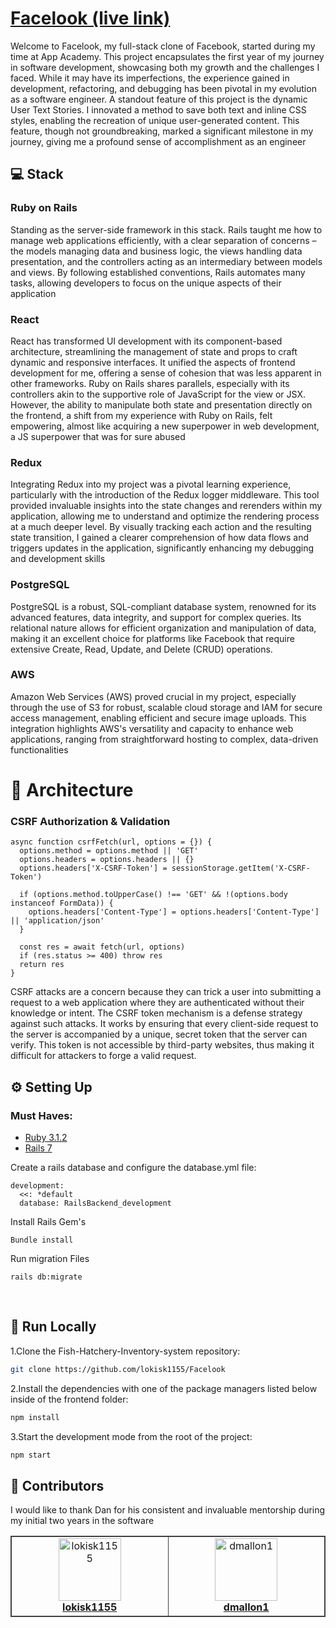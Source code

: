 # [Facelook (live link)](https://faceooook.herokuapp.com/)
Welcome to Facelook, my full-stack clone of Facebook, started during my time at App Academy. This project encapsulates the first year of my journey in software development, showcasing both my growth and the challenges I faced. While it may have its imperfections, the experience gained in development, refactoring, and debugging has been pivotal in my evolution as a software engineer. A standout feature of this project is the dynamic User Text Stories. I innovated a method to save both text and inline CSS styles, enabling the recreation of unique user-generated content. This feature, though not groundbreaking, marked a significant milestone in my journey, giving me a profound sense of accomplishment as an engineer

## 💻 Stack

### Ruby on Rails 
Standing as the server-side framework in this stack. Rails taught me how to manage web applications efficiently, with a clear separation of concerns – the models managing data and business logic, the views handling data presentation, and the controllers acting as an intermediary between models and views. By following established conventions, Rails automates many tasks, allowing developers to focus on the unique aspects of their application

### React 
React has transformed UI development with its component-based architecture, streamlining the management of state and props to craft dynamic and responsive interfaces. It unified the aspects of frontend development for me, offering a sense of cohesion that was less apparent in other frameworks. Ruby on Rails shares parallels, especially with its controllers akin to the supportive role of JavaScript for the view or JSX. However, the ability to manipulate both state and presentation directly on the frontend, a shift from my experience with Ruby on Rails, felt empowering, almost like acquiring a new superpower in web development, a JS superpower that was for sure abused 

### Redux
Integrating Redux into my project was a pivotal learning experience, particularly with the introduction of the Redux logger middleware. This tool provided invaluable insights into the state changes and rerenders within my application, allowing me to understand and optimize the rendering process at a much deeper level. By visually tracking each action and the resulting state transition, I gained a clearer comprehension of how data flows and triggers updates in the application, significantly enhancing my debugging and development skills

### PostgreSQL 
PostgreSQL is a robust, SQL-compliant database system, renowned for its advanced features, data integrity, and support for complex queries. Its relational nature allows for efficient organization and manipulation of data, making it an excellent choice for platforms like Facebook that require extensive Create, Read, Update, and Delete (CRUD) operations.

### AWS
Amazon Web Services (AWS) proved crucial in my project, especially through the use of S3 for robust, scalable cloud storage and IAM for secure access management, enabling efficient and secure image uploads. This integration highlights AWS's versatility and capacity to enhance web applications, ranging from straightforward hosting to complex, data-driven functionalities

# 📝 Architecture

### CSRF Authorization & Validation

```
async function csrfFetch(url, options = {}) {
  options.method = options.method || 'GET'
  options.headers = options.headers || {}
  options.headers['X-CSRF-Token'] = sessionStorage.getItem('X-CSRF-Token')

  if (options.method.toUpperCase() !== 'GET' && !(options.body instanceof FormData)) {
    options.headers['Content-Type'] = options.headers['Content-Type'] || 'application/json'
  }

  const res = await fetch(url, options)
  if (res.status >= 400) throw res
  return res
}
```

CSRF attacks are a concern because they can trick a user into submitting a request to a web application where they are authenticated without their knowledge or intent. The CSRF token mechanism is a defense strategy against such attacks. It works by ensuring that every client-side request to the server is accompanied by a unique, secret token that the server can verify. This token is not accessible by third-party websites, thus making it difficult for attackers to forge a valid request.

## ⚙️ Setting Up

### Must Haves:
- [Ruby 3.1.2](https://www.ruby-lang.org/en/downloads/) 
- [Rails 7](https://guides.rubyonrails.org/v5.0/getting_started.html)

  
Create a rails database and configure the database.yml file:

```
development:
  <<: *default
  database: RailsBackend_development

```
Install Rails Gem's

```
Bundle install 
```


Run migration Files

```
rails db:migrate 
```

<br>

## 🚀 Run Locally

1.Clone the Fish-Hatchery-Inventory-system repository:

```sh
git clone https://github.com/lokisk1155/Facelook
```

2.Install the dependencies with one of the package managers listed below inside of the frontend folder:

```bash
npm install
```

3.Start the development mode from the root of the project:

```bash
npm start
```

## 🙌 Contributors

<table style="border:1px solid #404040;text-align:center;width:100%">
I would like to thank Dan for his consistent and invaluable mentorship during my initial two years in the software 
<tr><td style="width:14.29%;border:1px solid #404040;">
        <a href="https://github.com/lokisk1155" spellcheck="false">
          <img src="https://avatars.githubusercontent.com/u/95663040?v=4?s=100" width="100px;" alt="lokisk1155"/>
          <br />
          <b>lokisk1155</b>
        </a>
      </td><td style="width:14.29%;border:1px solid #404040;">
        <a href="https://github.com/dmallon1" spellcheck="false">
          <img src="https://avatars.githubusercontent.com/u/14059956?v=4?s=100" width="100px;" alt="dmallon1"/>
          <br />
          <b>dmallon1</b>
        </a>
      </td></table>
